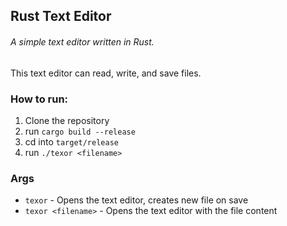 ## Rust Text Editor

###### A simple text editor written in Rust.
This text editor can read, write, and save files.

### How to run:
1. Clone the repository
2. run `cargo build --release`
3. cd into `target/release`
4. run `./texor <filename>`

### Args
- `texor` - Opens the text editor, creates new file on save
- `texor <filename>` - Opens the text editor with the file content